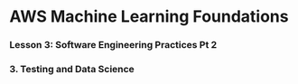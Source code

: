 # AWS Machine Learning Foundations 

### Lesson 3: Software Engineering Practices Pt 2

### 3. Testing and Data Science 



